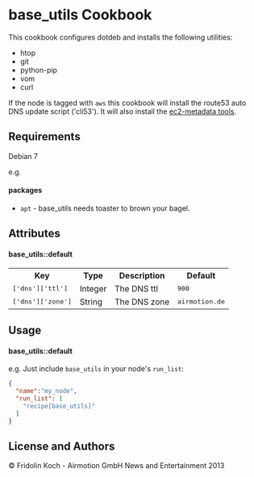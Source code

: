 base_utils Cookbook
===================

This cookbook configures dotdeb and installs the following utilities:

* htop
* git
* python-pip
* vom
* curl

If the node is tagged with `aws` this cookbook will install the route53 auto DNS update script ('cli53'). It will also install the [ec2-metadata tools](http://aws.amazon.com/code/1825).


Requirements
------------

Debian 7

e.g.
#### packages
- `apt` - base_utils needs toaster to brown your bagel.

Attributes
----------

#### base_utils::default
<table>
  <tr>
    <th>Key</th>
    <th>Type</th>
    <th>Description</th>
    <th>Default</th>
  </tr>
  <tr>
    <td><tt>['dns']['ttl']</tt></td>
    <td>Integer</td>
    <td>The DNS ttl</td>
    <td><tt>900</tt></td>
  </tr>
  <tr>
    <td><tt>['dns']['zone']</tt></td>
    <td>String</td>
    <td>The DNS zone</td>
    <td><tt>airmotion.de</tt></td>
  </tr>
</table>

Usage
-----
#### base_utils::default

e.g.
Just include `base_utils` in your node's `run_list`:

```json
{
  "name":"my_node",
  "run_list": [
    "recipe[base_utils]"
  ]
}
```

License and Authors
-------------------
&copy; Fridolin Koch - Airmotion GmbH News and Entertainment 2013
